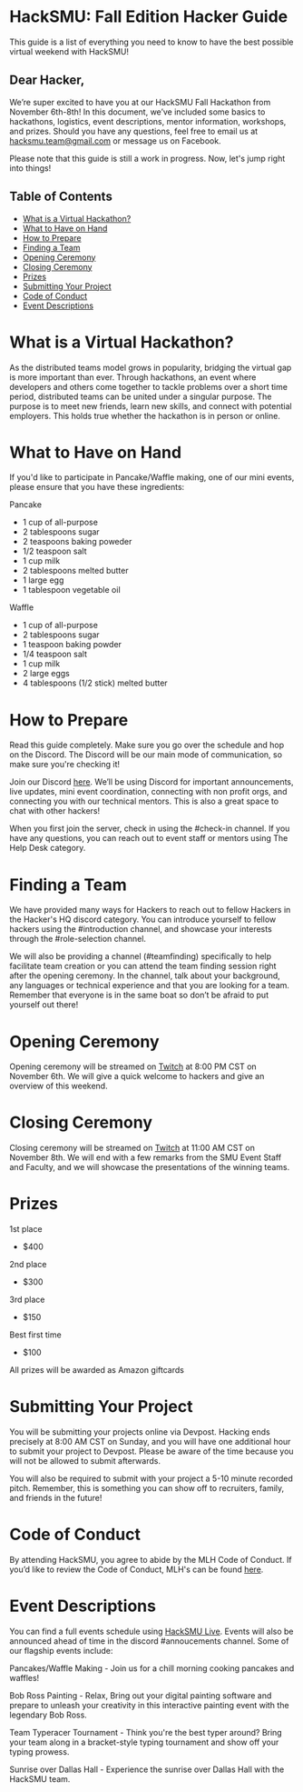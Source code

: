 # HackSMU: Fall Edition Hacker Guide

This guide is a list of everything you need to know to have the best possible virtual weekend with HackSMU!

## Dear Hacker,

We’re super excited to have you at our HackSMU Fall Hackathon from November 6th-8th! In this document, we’ve included some basics to hackathons, logistics, event descriptions, mentor information, workshops, and prizes. Should you have any questions, feel free to email us at hacksmu.team@gmail.com or message us on Facebook.

Please note that this guide is still a work in progress. Now, let's jump right into things!

## Table of Contents
- [What is a Virtual Hackathon?](#what-is-a-virtual-hackathon)
- [What to Have on Hand](#What-to-have-on-hand)
- [How to Prepare](#how-to-prepare)
- [Finding a Team](#finding-a-team)
- [Opening Ceremony](#opening-ceremony)
- [Closing Ceremony](#closing-ceremony)
- [Prizes](#prizes)
- [Submitting Your Project](#submitting-your-project)
- [Code of Conduct](#code-of-conduct)
- [Event Descriptions](#event-descriptions)
  
# What is a Virtual Hackathon?
As the distributed teams model grows in popularity, bridging the virtual gap is more important than ever. Through hackathons, an event where developers and others come together to tackle problems over a short time period, distributed teams can be united under a singular purpose. The purpose is to meet new friends, learn new skills, and connect with potential employers. This holds true whether the hackathon is in person or online.

# What to Have on Hand
If you'd like to participate in Pancake/Waffle making, one of our mini events, please ensure that you have these ingredients:

Pancake

* 1 cup of all-purpose 
* 2 tablespoons sugar
* 2 teaspoons baking poweder
* 1/2 teaspoon salt
* 1 cup milk
* 2 tablespoons melted butter
* 1 large egg
* 1 tablespoon vegetable oil

Waffle

* 1 cup of all-purpose 
* 2 tablespoons sugar
* 1 teaspoon baking powder
* 1/4 teaspoon salt
* 1 cup milk
* 2 large eggs
* 4 tablespoons (1/2 stick) melted butter


# How to Prepare
Read this guide completely. Make sure you go over the schedule and hop on the Discord. The Discord will be our main mode of communication, so make sure you're checking it!

Join our Discord [here](https://discord.com/invite/8QyY3nt). We’ll be using Discord for important announcements, live updates, mini event coordination, connecting with non profit orgs, and connecting you with our technical mentors. This is also a great space to chat with other hackers!

When you first join the server, check in using the #check-in channel. If you have any questions, you can reach out to event staff or mentors using The Help Desk category.

# Finding a Team
We have provided many ways for Hackers to reach out to fellow Hackers in the Hacker's HQ discord category. You can introduce yourself to fellow hackers using the #introduction channel, and showcase your interests through the #role-selection channel.

We will also be providing a channel (#teamfinding) specifically to help facilitate team creation or you can attend the team finding session right after the opening ceremony.
In the channel, talk about your background, any languages or technical experience and that you are looking for a team. Remember that everyone is in the same boat so don’t be afraid to put yourself out there!

# Opening Ceremony
Opening ceremony will be streamed on [Twitch](https://www.twitch.tv/hacksmu) at 8:00 PM CST on November 6th. We will give a quick welcome to hackers and give an overview of this weekend.

# Closing Ceremony
Closing ceremony will be streamed on [Twitch](https://www.twitch.tv/hacksmu) at 11:00 AM CST on November 8th. We will end with a few remarks from the SMU Event Staff and Faculty, and we will showcase the presentations of the winning teams.

# Prizes

1st place
  * $400
  
2nd place
  * $300

3rd place
  * $150

Best first time
  * $100

All prizes will be awarded as Amazon giftcards


# Submitting Your Project
You will be submitting your projects online via Devpost. Hacking ends precisely at 8:00 AM CST on Sunday, and you will have one additional hour to submit your project to Devpost. Please be aware of the time because you will not be allowed to submit afterwards. 

You will also be required to submit with your project a 5-10 minute recorded pitch. Remember, this is something you can show off to recruiters, family, and friends in the future!

# Code of Conduct
By attending HackSMU, you agree to abide by the MLH Code of Conduct. If you’d like to review the Code of Conduct, MLH's can be found [here](https://static.mlh.io/docs/mlh-code-of-conduct.pdf).

# Event Descriptions
You can find a full events schedule using [HackSMU Live](https://hacksmu.org/live). Events will also be announced ahead of time in the discord #annoucements channel. Some of our flagship events include:

Pancakes/Waffle Making - Join us for a chill morning cooking pancakes and waffles!

Bob Ross Painting - Relax, Bring out your digital painting software and prepare to unleash your creativity in this interactive painting event with the legendary Bob Ross.

Team Typeracer Tournament - Think you're the best typer around? Bring your team along in a bracket-style typing tournament and show off your typing prowess.

Sunrise over Dallas Hall - Experience the sunrise over Dallas Hall with the HackSMU team.



